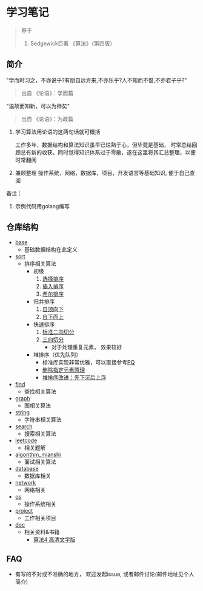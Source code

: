 # 学习笔记

> 基于
> 1. Sedgewick巨著 《算法》（第四版）

## 简介
"学而时习之，不亦说乎?有朋自远方来,不亦乐乎?人不知而不愠,不亦君子乎?" 
> 出自 《论语》：学而篇

"温故而知新，可以为师矣"
> 出自 《论语》：为政篇

1. 学习算法用论语的这两句话就可概括

    工作多年，数据结构和算法知识虽早已烂熟于心，但毕竟是基础，
时常总结回顾总有新的收获。同时觉得知识体系过于零散，遂在这里将其汇总整理，以便时常翻阅
   
2. 兼顾整理 操作系统，网络，数据库，项目，开发语言等基础知识, 便于自己查阅

备注：
1. 示例代码用golang编写

## 仓库结构
- [base](base)
  - 基础数据结构在此定义
- [sort](sort)
  - 排序相关算法
    - 初级
      1. [选择排序](sort/sort.go)
      2. [插入排序](sort/sort.go)
      3. [希尔排序](sort/sort.go)
    - 归并排序
      1. [自顶向下](sort/sort.go)
      2. [自下而上](sort/sort.go)
    - 快速排序
      1. [标准二向切分](sort/sort.go)
      2. [三向切分](sort/sort.go)
          - 对于处理重复元素， 效果较好
    - 堆排序（优先队列）
      - 标准库实现非常优雅，可以直接参考[PQ](https://golang.org/pkg/container/heap/)
      - [删除指定元素原理](http://www.mathcs.emory.edu/~cheung/Courses/171/Syllabus/9-BinTree/heap-delete.html)
      - [堆排序改进：先下沉后上浮](https://zhuanlan.zhihu.com/p/28593993)
- [find](find)
  - 查找相关算法
- [graph](graph)
  - 图相关算法
- [string](string)
  - 字符串相关算法
- [search](search)
  - 搜索相关算法
- [leetcode](leetcode)
  - 相关题解
- [algorithm_mianshi](algorithm_mianshi)
  - 面试相关算法
- [database](database)
  - 数据库相关
- [network](network)
  - 网络相关
- [os](os)
  - 操作系统相关
- [project](project)
  - 工作相关项目
- [doc](doc)
  - 相关资料&书籍
    - [算法4 高清文字版](doc/算法（第4版）文字版.pdf)

## FAQ

- 有写的不对或不准确的地方， 欢迎发起issue, 或者邮件讨论(邮件地址见个人简介)